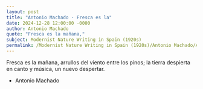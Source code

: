```yaml
---
layout: post
title: "Antonio Machado - Fresca es la"
date: 2024-12-28 12:00:00 -0000
author: Antonio Machado
quote: "Fresca es la mañana,"
subject: Modernist Nature Writing in Spain (1920s)
permalink: /Modernist Nature Writing in Spain (1920s)/Antonio Machado/Antonio Machado - Fresca es la
---
```


Fresca es la mañana,
   arrullos del viento
   entre los pinos; 
   la tierra despierta
   en canto y música,
   un nuevo despertar.

- Antonio Machado
